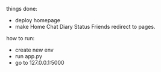 things done:
- deploy homepage
- make Home Chat Diary Status Friends redirect to pages.





how to run:
- create new env
- run app.py
- go to 127.0.0.1:5000
